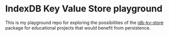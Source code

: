 # IndexDB Key Value Store playground

This is my playground repo for exploring the possibilities of the [idb-kv-store](https://github.com/xuset/idb-kv-store) package for educational projects that would benefit from persistence.
